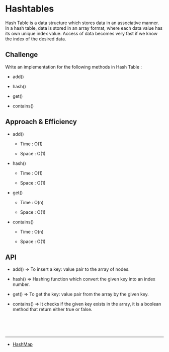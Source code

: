# Hashtables

Hash Table is a data structure which stores data in an associative manner. In a hash table, data is stored in an array format, where each data value has its own unique index value. Access of data becomes very fast if we know the index of the desired data.

## Challenge

Write an implementation for the following methods in Hash Table :

- add()

- hash()

- get()

- contains()

## Approach & Efficiency


- add()

  * Time : O(1)

  * Space : O(1)

- hash()

  * Time : O(1)

  * Space : O(1)

- get()

  * Time : O(n)

  * Space : O(1)

- contains()

  * Time : O(n)

  * Space : O(1)


## API


- add() => To insert a key: value pair to the array of nodes.

- hash() => Hashing function which convert the given key into an index number.

- get() => To get the key: value pair from the array by the given key.

- contains() => It checks if the given key exists in the array, it is a boolean method that return either true or false.


<br>
<br>


<br>
<hr>

- [HashMap](./HashMap.md)
